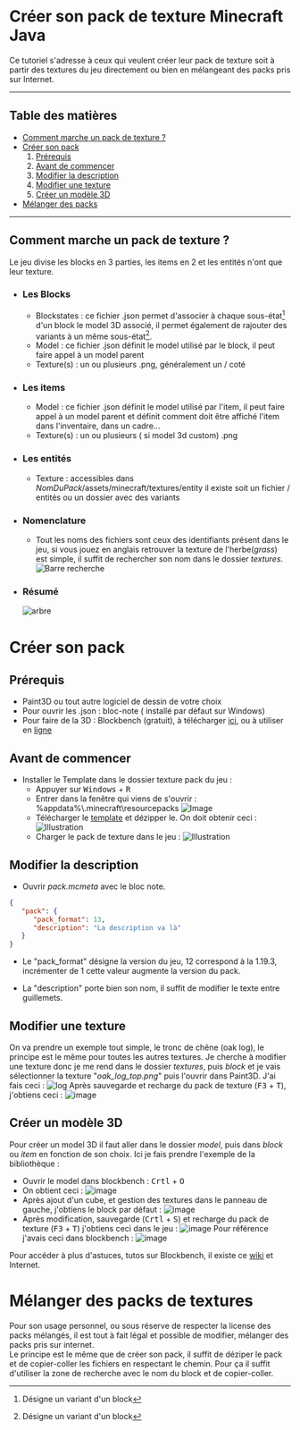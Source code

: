 # Créer son pack de texture Minecraft Java

Ce tutoriel s'adresse à ceux qui veulent créer leur pack de texture soit à partir des textures du jeu directement ou bien en mélangeant des packs pris sur Internet.

---

## Table des matières

* [Comment marche un pack de texture ?](#comment-marche-un-pack-de-texture)
* [Créer son pack](#créer-son-pack)  
    1. [Prérequis](#prérequis)
    2. [Avant de commencer](#avant-de-commencer)
    3. [Modifier la description](#modifier-la-description)
    4. [Modifier une texture](#modifier-une-texture)
    5. [Créer un modèle 3D](#créer-un-modèle-3d)
* [Mélanger des packs](#mélanger-des-packs-de-textures)

---

## Comment marche un pack de texture ?

Le jeu divise les blocks en 3 parties, les items en 2 et les entités n'ont que leur texture.  

* ### Les Blocks

  * Blockstates : ce fichier .json permet d'associer à chaque sous-état[^1] d'un block le model 3D associé, il permet également de rajouter des variants à un même sous-état[^1].  
  * Model : ce fichier .json définit le model utilisé par le block, il peut faire appel à un model parent
  * Texture(s) : un ou plusieurs .png, généralement un / coté

* ### Les items

  * Model : ce fichier .json définit le model utilisé par l'item, il peut faire appel à un model parent et définit comment doit être affiché l'item dans l'inventaire, dans un cadre...
  * Texture(s) : un ou plusieurs ( si model 3d custom) .png

* ### Les entités

  * Texture : accessibles dans *NomDuPack*/assets/minecraft/textures/entity il existe soit un fichier / entités ou un dossier avec des variants

* ### Nomenclature

  * Tout les noms des fichiers sont ceux des identifiants présent dans le jeu, si vous jouez en anglais retrouver la texture de l'herbe(*grass*) est simple, il suffit de rechercher son nom dans le dossier *textures*.  
    ![Barre recherche](./images/grass.png)

* ### Résumé

    ![arbre](./images/schema.png)

# Créer son pack

## Prérequis

* Paint3D ou tout autre logiciel de dessin de votre choix
* Pour ouvrir les .json : bloc-note ( installé par défaut sur Windows)
* Pour faire de la 3D : Blockbench (gratuit), à télécharger [ici](https://www.blockbench.net/downloads), ou à utiliser en [ligne](https://web.blockbench.net/)

## Avant de commencer

* Installer le Template dans le dossier texture pack du jeu :
  * Appuyer sur <kbd>Windows</kbd> + <kbd>R</kbd>
  * Entrer dans la fenêtre qui viens de s'ouvrir :  %appdata%\\.minecraft\resourcepacks
    ![Image](./images/appdata.png)
  * Télécharger le [template](./Template.zip) et dézipper le. On doit obtenir ceci :
    ![Illustration](./images/dossier.png)
  * Charger le pack de texture dans le jeu :
    ![Illustration](./images/fenetre.png)

## Modifier la description

* Ouvrir *pack.mcmeta* avec le bloc note.

``` json
{
   "pack": {
      "pack_format": 13,
      "description": "La description va là"
   }
}
```

* Le "pack_format" désigne la version du jeu, 12 correspond à la 1.19.3, incrémenter de 1 cette valeur augmente la version du pack.

* La "description" porte bien son nom, il suffit de modifier le texte entre guillemets.

## Modifier une texture

On va prendre un exemple tout simple, le tronc de chêne (oak log), le principe est le même pour toutes les autres textures. Je cherche à modifier une texture donc je me rend dans le dossier *textures*, puis *block* et je vais sélectionner la texture "*oak_log_top.png*" puis l'ouvrir dans Paint3D. J'ai fais ceci :
![log](./images/log.png)
Après sauvegarde et recharge du pack de texture (<kbd>F3</kbd> + <kbd>T</kbd>), j'obtiens ceci :
![image](./images/log2.png)

## Créer un modèle 3D

Pour créer un model 3D il faut aller dans le dossier *model*, puis dans *block* ou *item* en fonction de son choix. Ici je fais prendre l'exemple de la bibliothèque :

* Ouvrir le model dans blockbench : <kbd>Crtl</kbd> + <kbd>O</kbd>
* On obtient ceci :
![image](./images/blockbench.png)
* Après ajout d'un cube, et gestion des textures dans le panneau de gauche, j'obtiens le block par défaut :
![image](./images/bookshelf_base.png)
* Après modification, sauvegarde (<kbd>Crtl</kbd> + <kbd>S</kbd>) et recharge du pack de texture (<kbd>F3</kbd> + <kbd>T</kbd>)  j'obtiens ceci dans le jeu :
![image](./images/bookshelf2.png)
Pour référence j'avais ceci dans blockbench :
![image](./images/bookshelf.png)

Pour accéder à plus d'astuces, tutos sur Blockbench, il existe ce [wiki](https://www.blockbench.net/wiki/guides/blockbench-overview-tips) et Internet.

# Mélanger des packs de textures

Pour son usage personnel, ou sous réserve de respecter la license des packs mélangés, il est tout à fait légal et possible de modifier, mélanger des packs pris sur internet.  
Le principe est le même que de créer son pack, il suffit de déziper le pack et de copier-coller les fichiers en respectant le chemin. Pour ça il suffit d'utiliser la zone de recherche avec le nom du block et de copier-coller.

[^1]: Désigne un variant d'un block  
